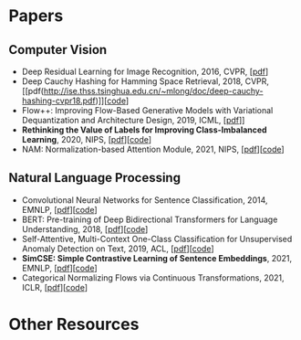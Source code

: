# Papers
## Computer Vision
- Deep Residual Learning for Image Recognition, 2016, CVPR, [[pdf](https://arxiv.org/abs/1512.03385)]
- Deep Cauchy Hashing for Hamming Space Retrieval, 2018, CVPR, [[pdf(http://ise.thss.tsinghua.edu.cn/~mlong/doc/deep-cauchy-hashing-cvpr18.pdf)]][[code](https://github.com/thulab/DeepHash)]
- Flow++: Improving Flow-Based Generative Models with Variational Dequantization and Architecture Design, 2019, ICML, [[pdf](https://arxiv.org/abs/1902.00275)]]
- **Rethinking the Value of Labels for Improving Class-Imbalanced Learning**, 2020, NIPS, [[pdf](https://arxiv.org/abs/2006.07529)][[code](https://github.com/YyzHarry/imbalanced-semi-self)]
- NAM: Normalization-based Attention Module, 2021, NIPS, [[pdf](https://arxiv.org/abs/2111.12419)][[code](https://github.com/Christian-lyc/NAM)]

## Natural Language Processing
- Convolutional Neural Networks for Sentence Classification, 2014, EMNLP, [[pdf](https://arxiv.org/abs/1408.5882)][[code](https://github.com/bigboNed3/chinese_text_cnn)]
- BERT: Pre-training of Deep Bidirectional Transformers for Language Understanding, 2018, [[pdf](https://arxiv.org/abs/1810.04805)][[code](https://github.com/google-research/bert)]
- Self-Attentive, Multi-Context One-Class Classification for Unsupervised Anomaly Detection on Text, 2019, ACL, [[pdf](https://aclanthology.org/P19-1398/)][[code](https://github.com/lukasruff/CVDD-PyTorch)]
- **SimCSE: Simple Contrastive Learning of Sentence Embeddings**, 2021, EMNLP, [[pdf](https://arxiv.org/abs/2104.08821)][[code](https://github.com/princeton-nlp/simcse)]
- Categorical Normalizing Flows via Continuous Transformations, 2021, ICLR, [[pdf](https://arxiv.org/abs/2006.09790)][[code](https://github.com/phlippe/CategoricalNF)]


# Other Resources
